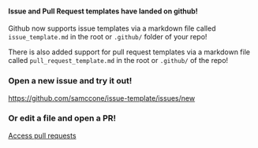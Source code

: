 #### Issue and Pull Request templates have landed on github!

Github now supports issue templates via a markdown file called `issue_template.md` in the root or `.github/` folder of your repo!

There is also added support for pull request templates via a markdown file called `pull_request_template.md` in the root or `.github/` of the repo!

### Open a new issue and try it out!
https://github.com/samccone/issue-template/issues/new

### Or edit a file and open a PR! 

[Access pull requests](https://github.com/samccone/issue-template/pulls)
